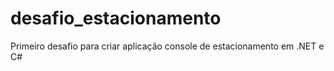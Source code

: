 # desafio_estacionamento
Primeiro desafio para criar aplicação console de estacionamento em .NET e C#

